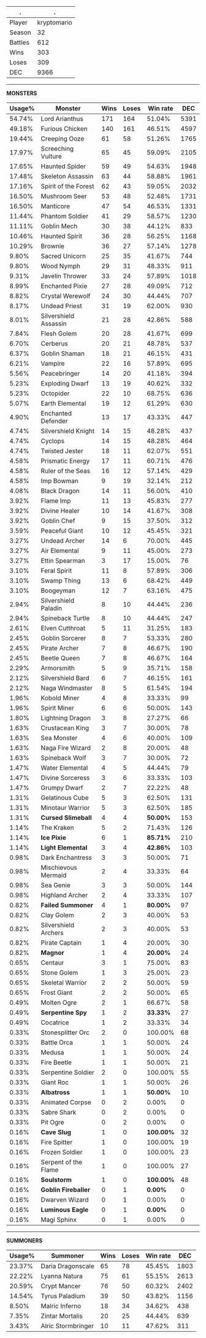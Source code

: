 .|.
|-|-
Player|kryptomario
Season|32
Battles|612
Wins|303
Loses|309
DEC|9366

---
**MONSTERS**

Usage%|Monster|Wins|Loses|Win rate|DEC|
-|-|-|-|-|-|
54.74%|Lord Arianthus|171|164|51.04%|5391|
49.18%|Furious Chicken|140|161|46.51%|4597|
19.44%|Creeping Ooze|61|58|51.26%|1765|
17.97%|Screeching Vulture|65|45|59.09%|2105|
17.65%|Haunted Spider|59|49|54.63%|1948|
17.48%|Skeleton Assassin|63|44|58.88%|1961|
17.16%|Spirit of the Forest|62|43|59.05%|2032|
16.50%|Mushroom Seer|53|48|52.48%|1731|
16.50%|Manticore|47|54|46.53%|1331|
11.44%|Phantom Soldier|41|29|58.57%|1230|
11.11%|Goblin Mech|30|38|44.12%|833|
10.46%|Haunted Spirit|36|28|56.25%|1168|
10.29%|Brownie|36|27|57.14%|1278|
9.80%|Sacred Unicorn|25|35|41.67%|744|
9.80%|Wood Nymph|29|31|48.33%|911|
9.31%|Javelin Thrower|33|24|57.89%|1018|
8.99%|Enchanted Pixie|27|28|49.09%|712|
8.82%|Crystal Werewolf|24|30|44.44%|707|
8.17%|Undead Priest|31|19|62.00%|930|
8.01%|Silvershield Assassin|21|28|42.86%|588|
7.84%|Flesh Golem|20|28|41.67%|699|
6.70%|Cerberus|20|21|48.78%|537|
6.37%|Goblin Shaman|18|21|46.15%|431|
6.21%|Vampire|22|16|57.89%|695|
5.56%|Peacebringer|14|20|41.18%|394|
5.23%|Exploding Dwarf|13|19|40.62%|332|
5.23%|Octopider|22|10|68.75%|636|
5.07%|Earth Elemental|19|12|61.29%|630|
4.90%|Enchanted Defender|13|17|43.33%|447|
4.74%|Silvershield Knight|14|15|48.28%|437|
4.74%|Cyclops|14|15|48.28%|464|
4.74%|Twisted Jester|18|11|62.07%|551|
4.58%|Prismatic Energy|17|11|60.71%|476|
4.58%|Ruler of the Seas|16|12|57.14%|429|
4.58%|Imp Bowman|9|19|32.14%|212|
4.08%|Black Dragon|14|11|56.00%|410|
3.92%|Flame Imp|11|13|45.83%|277|
3.92%|Divine Healer|10|14|41.67%|308|
3.92%|Goblin Chef|9|15|37.50%|312|
3.59%|Peaceful Giant|10|12|45.45%|321|
3.27%|Undead Archer|14|6|70.00%|445|
3.27%|Air Elemental|9|11|45.00%|273|
3.27%|Ettin Spearman|3|17|15.00%|76|
3.10%|Feral Spirit|11|8|57.89%|306|
3.10%|Swamp Thing|13|6|68.42%|449|
3.10%|Boogeyman|12|7|63.16%|475|
2.94%|Silvershield Paladin|8|10|44.44%|236|
2.94%|Spineback Turtle|8|10|44.44%|247|
2.61%|Elven Cutthroat|5|11|31.25%|183|
2.45%|Goblin Sorcerer|8|7|53.33%|280|
2.45%|Pirate Archer|7|8|46.67%|190|
2.45%|Beetle Queen|7|8|46.67%|164|
2.29%|Armorsmith|5|9|35.71%|158|
2.12%|Silvershield Bard|6|7|46.15%|161|
2.12%|Naga Windmaster|8|5|61.54%|194|
1.96%|Kobold Miner|4|8|33.33%|99|
1.96%|Spirit Miner|6|6|50.00%|143|
1.80%|Lightning Dragon|3|8|27.27%|66|
1.63%|Crustacean King|3|7|30.00%|78|
1.63%|Sea Monster|4|6|40.00%|109|
1.63%|Naga Fire Wizard|2|8|20.00%|48|
1.63%|Spineback Wolf|3|7|30.00%|72|
1.47%|Water Elemental|4|5|44.44%|79|
1.47%|Divine Sorceress|3|6|33.33%|103|
1.47%|Grumpy Dwarf|2|7|22.22%|48|
1.31%|Gelatinous Cube|5|3|62.50%|131|
1.31%|Minotaur Warrior|5|3|62.50%|185|
1.31%|**Cursed Slimeball**|4|4|**50.00%**|153|
1.14%|The Kraken|5|2|71.43%|126|
1.14%|**Ice Pixie**|6|1|**85.71%**|210|
1.14%|**Light Elemental**|3|4|**42.86%**|103|
0.98%|Dark Enchantress|3|3|50.00%|71|
0.98%|Mischievous Mermaid|2|4|33.33%|64|
0.98%|Sea Genie|3|3|50.00%|144|
0.98%|Highland Archer|2|4|33.33%|107|
0.82%|**Failed Summoner**|4|1|**80.00%**|97|
0.82%|Clay Golem|2|3|40.00%|53|
0.82%|Silvershield Archers|2|3|40.00%|53|
0.82%|Pirate Captain|1|4|20.00%|30|
0.82%|**Magnor**|1|4|**20.00%**|24|
0.65%|Centaur|3|1|75.00%|83|
0.65%|Stone Golem|1|3|25.00%|23|
0.65%|Skeletal Warrior|2|2|50.00%|59|
0.65%|Frost Giant|2|2|50.00%|65|
0.49%|Molten Ogre|2|1|66.67%|58|
0.49%|**Serpentine Spy**|1|2|**33.33%**|27|
0.49%|Cocatrice|1|2|33.33%|34|
0.33%|Stonesplitter Orc|2|0|100.00%|68|
0.33%|Battle Orca|1|1|50.00%|24|
0.33%|Medusa|1|1|50.00%|24|
0.33%|Fire Beetle|1|1|50.00%|21|
0.33%|Serpentine Soldier|2|0|100.00%|55|
0.33%|Giant Roc|1|1|50.00%|26|
0.33%|**Albatross**|1|1|**50.00%**|10|
0.33%|Animated Corpse|0|2|0.00%|0|
0.33%|Sabre Shark|0|2|0.00%|0|
0.33%|Pit Ogre|0|2|0.00%|0|
0.16%|**Cave Slug**|1|0|**100.00%**|32|
0.16%|Fire Spitter|1|0|100.00%|19|
0.16%|Frozen Soldier|1|0|100.00%|23|
0.16%|Serpent of the Flame|1|0|100.00%|27|
0.16%|**Soulstorm**|1|0|**100.00%**|48|
0.16%|**Goblin Fireballer**|0|1|**0.00%**|0|
0.16%|Dwarven Wizard|0|1|0.00%|0|
0.16%|**Luminous Eagle**|0|1|**0.00%**|0|
0.16%|Magi Sphinx|0|1|0.00%|0|

---
**SUMMONERS**

Usage%|Summoner|Wins|Loses|Win rate|DEC|
-|-|-|-|-|-|
23.37%|Daria Dragonscale|65|78|45.45%|1803|
22.22%|Lyanna Natura|75|61|55.15%|2613|
20.59%|Crypt Mancer|76|50|60.32%|2402|
14.54%|Tyrus Paladium|39|50|43.82%|1156|
8.50%|Malric Inferno|18|34|34.62%|438|
7.35%|Zintar Mortalis|20|25|44.44%|639|
3.43%|Alric Stormbringer|10|11|47.62%|311|
